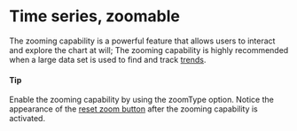 # Time series, zoomable

The zooming capability is a powerful feature that allows users to interact and explore the chart at will; The zooming capability is highly recommended when a large data set is used to find and track [trends](https://smartvikisogn.github.io/HChartsCatalog/webpages/trend.html).

#### Tip

Enable the zooming capability by using the zoomType option.
Notice the appearance of the [reset zoom button](https://api.highcharts.com/highcharts/chart.resetZoomButton) after the zooming capability is activated.
